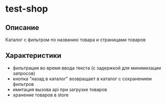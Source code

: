 # test-shop

## Описание
Каталог с фильтром по названию товара и страницами товаров

## Характеристики
- фильтрация во время ввода текста (с задержкой для минимизации запросов)
- кнопка "назад в каталог" возвращает в каталог с сохранением фильтров
- имитация вызова api при загрузке товаров
- хранение товаров в store
